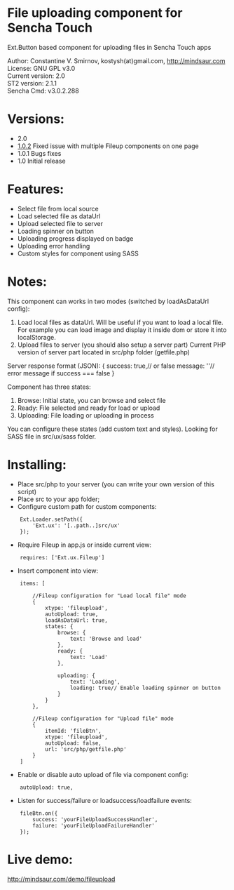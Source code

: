 File uploading component for Sencha Touch
=========================================

Ext.Button based component for uploading files in Sencha Touch apps

Author: Constantine V. Smirnov, kostysh(at)gmail.com, http://mindsaur.com    
License: GNU GPL v3.0    
Current version: 2.0    
ST2 version: 2.1.1    
Sencha Cmd: v3.0.2.288

Versions:
=========
- 2.0
- [1.0.2](https://github.com/kostysh/File-uploading-component-for-Sencha-Touch/tree/1.0.2) Fixed issue with multiple Fileup components on one page
- 1.0.1 Bugs fixes  
- 1.0 Initial release  

Features:
=========
- Select file from local source
- Load selected file as dataUrl
- Upload selected file to server
- Loading spinner on button
- Uploading progress displayed on badge
- Uploading error handling
- Custom styles for component using SASS

Notes:
=============
This component can works in two modes (switched by loadAsDataUrl config):
1) Load local files as dataUrl. 
Will be useful if you want to load a local file. For example you can load
image and display it inside dom or store it into localStorage.
2) Upload files to server (you should also setup a server part)
Current PHP version of server part located in src/php folder (getfile.php)
 
Server response format (JSON):
{
     success: true,// or false
     message: ''// error message if success === false
}
 
Component has three states:
1) Browse: Initial state, you can browse and select file
2) Ready: File selected and ready for load or upload
3) Uploading: File loading or uploading in process

You can configure these states (add custom text and styles).
Looking for SASS file in src/ux/sass folder.

Installing:
===========
- Place src/php to your server (you can write your own version of this script)
- Place src to your app folder;
- Configure custom path for custom components: 
<!-- language: lang-js -->
        
        Ext.Loader.setPath({
            'Ext.ux': '[..path..]src/ux'
        });
        
- Require Fileup in app.js or inside current view:
<!-- language: lang-js -->
        
        requires: ['Ext.ux.Fileup']
        
- Insert component into view:
<!-- language: lang-js -->
        
        items: [

            //Fileup configuration for "Load local file" mode
            {
                xtype: 'fileupload',
                autoUpload: true,
                loadAsDataUrl: true,
                states: {
                    browse: {
                        text: 'Browse and load'
                    },
                    ready: {
                        text: 'Load'
                    },

                    uploading: {
                        text: 'Loading',
                        loading: true// Enable loading spinner on button
                    }
                }
            },

            //Fileup configuration for "Upload file" mode
            {
                itemId: 'fileBtn',
                xtype: 'fileupload',
                autoUpload: false,
                url: 'src/php/getfile.php'
            }
        ]
        
- Enable or disable auto upload of file via component config:
<!-- language: lang-js -->
        
        autoUpload: true,
                
- Listen for success/failure or loadsuccess/loadfailure events:
<!-- language: lang-js -->
        
        fileBtn.on({
            success: 'yourFileUploadSuccessHandler',
            failure: 'yourFileUploadFailureHandler'
        });
        
Live demo: 
==========
http://mindsaur.com/demo/fileupload